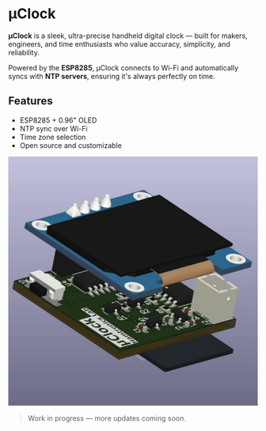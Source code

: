# μClock

**μClock** is a sleek, ultra-precise handheld digital clock — built for makers, engineers, and time enthusiasts who value accuracy, simplicity, and reliability.

Powered by the **ESP8285**, μClock connects to Wi-Fi and automatically syncs with **NTP servers**, ensuring it's always perfectly on time.

## Features

- ESP8285 + 0.96" OLED
- NTP sync over Wi-Fi
- Time zone selection
- Open source and customizable

![μClock Banner](uClock.jpg)

> Work in progress — more updates coming soon.

